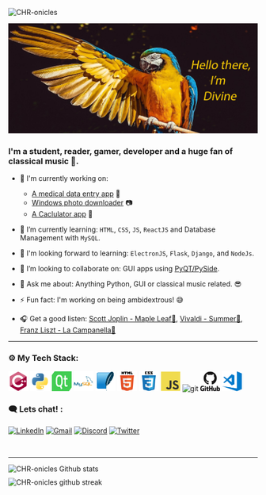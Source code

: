 <!-- ![Header image](https://raw.githubusercontent.com/CHR-onicles/CHR-onicles/main/images/hi_img.jpg) 
-->
<p align="left"> <img src="https://komarev.com/ghpvc/?username=CHR-onicles&label=Profile%20views&color=0e75b6&style=flat" alt="CHR-onicles" /> </p>

![Header-image](images/hi_img.jpg)

<!--
Here are some ideas to get you started:

-  I’m currently working on ...
- 🌱 I’m currently learning ...
- 👯 I’m looking to collaborate on ...
- 🤔 I’m looking for help with ...
- 💬 Ask me about ...
- 📫 How to reach me: ...
- 😄 Pronouns: ...
- ⚡ Fun fact: ...
-->
<h3 align="left">I'm a student, reader, gamer, developer and a huge fan of classical music 🎼.</h3>

- 🔭 I'm currently working on:
    - [A medical data entry app][med] 🏥 
    - [Windows photo downloader][spotty] 📷
    - [A Caclulator app][calc] 🧮


- 🌱 I’m currently learning: `HTML`, `CSS`, `JS`, `ReactJS` and Database Management with `MySQL`.
- 🏁 I'm looking forward to learning: `ElectronJS`, `Flask`, `Django`, and `NodeJs`.
- 👯 I’m looking to collaborate on: GUI apps using [PyQT/PySide](https://riverbankcomputing.com/software/pyqt).
- 💬 Ask me about: Anything Python, GUI or classical music related. 😎    
- ⚡ Fun fact: I'm working on being ambidextrous! 😅
- 🎧 Get a good listen:  [Scott Joplin - Maple Leaf🎵](https://www.youtube.com/watch?v=rBInnwV21DM), 
                        [Vivaldi - Summer🎵](https://www.youtube.com/watch?v=H_3JiTfmuzg), 
                        [Franz Liszt - La Campanella🎵](https://www.youtube.com/watch?v=H1Dvg2MxQn8)


<!-- Logos-->
<!-- <a href="https://www.linkedin.com/in/divine-a-522b791ab/"><img src="https://img.shields.io/badge/linkedin-%230077B5.svg?&style=for-the-badge&logo=linkedin&logoColor=white" /></a>

[![Linkedin Badge](https://img.shields.io/badge/-DivineAnum-blue?style=flat-square&logo=Linkedin&logoColor=white&link=https://https://linkedin.com/in/divine-a-522b791ab/)](https://linkedin.com/in/divine-a-522b791ab/)
[![Gmail Badge](https://img.shields.io/badge/-tpandivine48@gmail.com-d14836?style=flat-square&logo=Gmail&logoColor=white&link=mailto:tpandivine48@gmail.com)](mailto:tpandivine48@gmail.com)
-->
<hr />

<h3 align="left">⚙ My Tech Stack:</h3>
<!-- DARK ICONS
<p align="left">
<img align="center" src="https://cdn.jsdelivr.net/npm/simple-icons@3.0.1/icons/cplusplus.svg" alt="C++" height="30" width="40" /><img align="center" src="https://cdn.jsdelivr.net/npm/simple-icons@3.0.1/icons/python.svg" alt="Python" height="30" width="40" /><img align="center" src="https://cdn.jsdelivr.net/npm/simple-icons@3.0.1/icons/qt.svg" alt="PyQt" height="30" width="40" /><img align="center" src="https://cdn.jsdelivr.net/npm/simple-icons@3.0.1/icons/sqlite.svg" alt="SQLite" height="30" width="40" /><img align="center" src="https://cdn.jsdelivr.net/npm/simple-icons@3.0.1/icons/mysql.svg" alt="MySQL" height="50" width="50" /><img align="center" src="https://cdn.jsdelivr.net/npm/simple-icons@3.0.1/icons/html5.svg" alt="HTML" height="30" width="40" /><img align="center" src="https://cdn.jsdelivr.net/npm/simple-icons@3.0.1/icons/css3.svg" alt="CSS" height="30" width="40" /><img align="center" src="https://cdn.jsdelivr.net/npm/simple-icons@3.0.1/icons/javascript.svg" alt="Javascript" height="30" width="40" /><img align="center" src="https://cdn.jsdelivr.net/npm/simple-icons@3.0.1/icons/react.svg" alt="ReactJS" height="30" width="40" /><img align="center" src="https://cdn.jsdelivr.net/npm/simple-icons@3.0.1/icons/git.svg" alt="Git" height="30" width="40" /><img align="center" src="https://cdn.jsdelivr.net/npm/simple-icons@3.0.1/icons/github.svg" alt="Github" height="30" width="40" /><img align="center" src="https://cdn.jsdelivr.net/npm/simple-icons@3.0.1/icons/visualstudiocode.svg" alt="VisualStudioCode" height="30" width="40" />
</p>
-->

<p align="left">
<img src="https://raw.githubusercontent.com/devicons/devicon/master/icons/cplusplus/cplusplus-original.svg" alt="cplusplus" width="40" height="40"/> 
<img src="https://raw.githubusercontent.com/devicons/devicon/master/icons/python/python-original.svg" alt="python" width="40" height="40"/>
<img src="images/Qt.png" alt="PyQt" height="40" width="40" />
<img src="https://raw.githubusercontent.com/devicons/devicon/master/icons/mysql/mysql-original-wordmark.svg" alt="mysql" width="40" height="40"/>
<img src="https://raw.githubusercontent.com/github/explore/2d218e3aa252dc90eef269b34eeec1fbd15dc07e/topics/sqlite/sqlite.png" alt="SQLite" width="40" height="40"/>
<img src="https://raw.githubusercontent.com/devicons/devicon/master/icons/html5/html5-original-wordmark.svg" alt="html5" width="40" height="40"/> 
<img src="https://raw.githubusercontent.com/devicons/devicon/master/icons/css3/css3-original-wordmark.svg" alt="css3" width="40" height="40"/> 
<img src="https://raw.githubusercontent.com/devicons/devicon/master/icons/javascript/javascript-original.svg" alt="javascript" width="40" height="40"/> 
<img src="https://www.vectorlogo.zone/logos/git-scm/git-scm-icon.svg" alt="git" width="40" height="40"/> 
<img src="https://raw.githubusercontent.com/devicons/devicon/master/icons/github/github-original-wordmark.svg" alt="mysql" width="40" height="40"/>
<img src="https://raw.githubusercontent.com/github/explore/80688e429a7d4ef2fca1e82350fe8e3517d3494d/topics/visual-studio-code/visual-studio-code.png" alt="Visual Studio Code" width="40" height="40"/>
<!-- <img src="https://raw.githubusercontent.com/devicons/devicon/master/icons/nodejs/nodejs-original-wordmark.svg" alt="nodejs" width="40" height="40"/> --> 
<!-- <img src="https://raw.githubusercontent.com/devicons/devicon/master/icons/react/react-original-wordmark.svg" alt="react" width="40" height="40"/> --> 
</p>  

<h3 align="left">🗨 Lets chat! :</h3>
<p align="left">
<a href="https://linkedin.com/in/divine-a-522b791ab" target="_blank"><img align="center" src="https://cdn.jsdelivr.net/npm/simple-icons@3.0.1/icons/linkedin.svg" alt="LinkedIn" height="30" width="40" /></a>
<a href="mailto:tpandivine48@gmail.com" target="_blank"><img align="center" src="https://cdn.jsdelivr.net/npm/simple-icons@3.0.1/icons/gmail.svg" alt="Gmail" height="30" width="40" /></a>
<a href="https://discordapp.com/users/475709262883061762" target="_blank"><img align="center" src="https://cdn.jsdelivr.net/npm/simple-icons@3.0.1/icons/discord.svg" alt="Discord" height="30" width="40" /></a>
<a href="https://twitter.com/OniclesChr?s=09chr" target="_blank"><img align="center" src="https://cdn.jsdelivr.net/npm/simple-icons@3.0.1/icons/twitter.svg" alt="Twitter" height="30" width="40" /></a>
</p>

<br />
<hr />
<div style="display: flex; flex-direction: column;">
    <div style="width: 500px;"><img align="left" src="https://github-readme-stats.vercel.app/api?username=CHR-onicles&show_icons=true&locale=en" alt="CHR-onicles Github stats" /></div>
    <div><img style="margin-top:10px;" align="left" src="https://github-readme-streak-stats.herokuapp.com/?user=CHR-onicles&" alt="CHR-onicles github streak" /></div>
    <!-- <div style="width: 495px;box-sizing: box-border;"><img style="width: 100%;object-fit: cover;margin-top:10px" align="left" src="https://github-readme-stats.vercel.app/api/top-langs?username=CHR-onicles&show_icons=true&locale=en&layout=compact" alt="CHR-onicles top languages" /></div> -->

</div>


              

<!-- Links -->
[med]: https://github.com/CHR-onicles/Medical_Bills_Program
[spotty]: https://github.com/CHR-onicles/SpotlightProgramGUI
[calc]: https://github.com/CHR-onicles/Calculator_App
